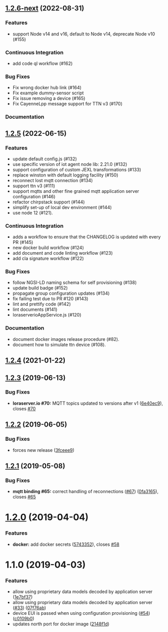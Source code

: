 ## [1.2.6-next](https://github.com/Atos-Research-and-Innovation/IoTagent-LoRaWAN/compare/v1.2.5...master) (2022-08-31)

### Features

-   support Node v14 and v16, default to Node v14, deprecate Node v10 (#155)

### Continuous Integration

-   add code ql workflow (#162)

### Bug Fixes

-   Fix wrong docker hub link (#164)
-   Fix example dummy-sensor script
-   Fix issue removing a device (#165)
-   Fix CayenneLpp message support for TTN v3 (#170)

### Documentation

## [1.2.5](https://github.com/Atos-Research-and-Innovation/IoTagent-LoRaWAN/compare/v1.2.4...1.2.5) (2022-06-15)

### Features

-   update default config.js (#132)
-   use specific version of iot agent node lib: 2.21.0 (#132)
-   support configuration of custom JEXL transformations (#133)
-   replace winston with default logging facility (#150)
-   reconnect lost mqtt connection (#134)
-   support ttn v3 (#111)
-   support mqtts and other fine grained mqtt application server configuration (#146)
-   refactor chirpstack support (#144)
-   simplify set-up of local dev environment (#144)
-   use node 12 (#121).

### Continuous Integration

-   adds a workflow to ensure that the CHANGELOG is updated with every PR (#145)
-   new docker build workflow (#124)
-   add document and code linting workflow (#123)
-   add cla signature workflow (#122)

### Bug Fixes

-   follow NGSI-LD naming schema for self provisioning (#138)
-   update build badge (#152)
-   propagate group configuration updates (#134)
-   fix failing test due to PR #120 (#143)
-   lint and prettify code (#142)
-   lint documents (#141)
-   loraserverioAppService.js (#120)

### Documentation

-   document docker images release procedure (#82).
-   document how to simulate ttn device (#108).

## [1.2.4](https://github.com/Atos-Research-and-Innovation/IoTagent-LoRaWAN/compare/v1.2.3...v1.2.4) (2021-01-22)

## [1.2.3](https://github.com/Atos-Research-and-Innovation/IoTagent-LoRaWAN/compare/v1.2.2...v1.2.3) (2019-06-13)

### Bug Fixes

-   **loraserver.io #70:** MQTT topics updated to versions after v1
    ([6e40ec9](https://github.com/Atos-Research-and-Innovation/IoTagent-LoRaWAN/commit/6e40ec9)), closes
    [#70](https://github.com/Atos-Research-and-Innovation/IoTagent-LoRaWAN/issues/70)

## [1.2.2](https://github.com/Atos-Research-and-Innovation/IoTagent-LoRaWAN/compare/v1.2.1...v1.2.2) (2019-06-05)

### Bug Fixes

-   forces new release ([3fceee9](https://github.com/Atos-Research-and-Innovation/IoTagent-LoRaWAN/commit/3fceee9))

## [1.2.1](https://github.com/Atos-Research-and-Innovation/IoTagent-LoRaWAN/compare/v1.2.0...v1.2.1) (2019-05-08)

### Bug Fixes

-   **mqtt binding #65:** correct handling of reconnections
    ([#67](https://github.com/Atos-Research-and-Innovation/IoTagent-LoRaWAN/issues/67))
    ([0fa3165](https://github.com/Atos-Research-and-Innovation/IoTagent-LoRaWAN/commit/0fa3165)), closes
    [#65](https://github.com/Atos-Research-and-Innovation/IoTagent-LoRaWAN/issues/65)

# [1.2.0](https://github.com/Atos-Research-and-Innovation/IoTagent-LoRaWAN/compare/v1.1.0...v1.2.0) (2019-04-04)

### Features

-   **docker:** add docker secrets
    ([5743352](https://github.com/Atos-Research-and-Innovation/IoTagent-LoRaWAN/commit/5743352)), closes
    [#58](https://github.com/Atos-Research-and-Innovation/IoTagent-LoRaWAN/issues/58)

# 1.1.0 (2019-04-03)

### Features

-   allow using proprietary data models decoded by application server
    ([1e7bf37](https://github.com/Atos-Research-and-Innovation/IoTagent-LoRaWAN/commit/1e7bf37))
-   allow using proprietary data models decoded by application server
    ([#33](https://github.com/Atos-Research-and-Innovation/IoTagent-LoRaWAN/issues/33))
    ([07f76ab](https://github.com/Atos-Research-and-Innovation/IoTagent-LoRaWAN/commit/07f76ab))
-   device EUI is passed when using configuration provisioning
    ([#54](https://github.com/Atos-Research-and-Innovation/IoTagent-LoRaWAN/issues/54))
    ([c0109b0](https://github.com/Atos-Research-and-Innovation/IoTagent-LoRaWAN/commit/c0109b0))
-   updates north port for docker image
    ([2148f1d](https://github.com/Atos-Research-and-Innovation/IoTagent-LoRaWAN/commit/2148f1d))
